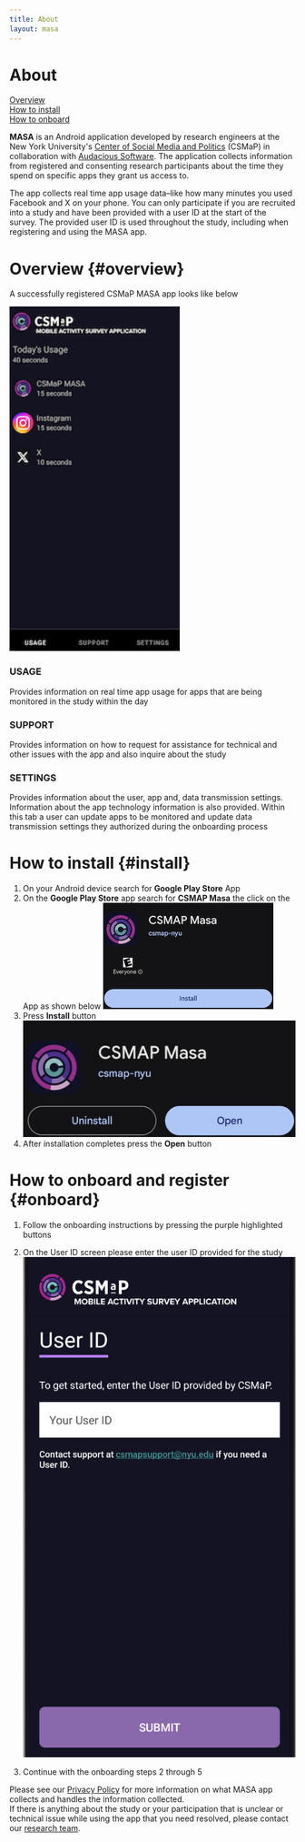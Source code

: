 ```yaml
---
title: About
layout: masa
---
```

# About

[Overview](#overview)<br>
[How to install](#install)<br>
[How to onboard](#onboard)<br>

**MASA** is an Android application developed by research engineers at the  New York University's <a href="https://csmapnyu.org/"> Center of Social Media and Politics</a> (CSMaP) in collaboration with <a href="https://audacious-software.com">Audacious Software</a>. The application collects information from registered and consenting research participants about the time they spend on specific apps they grant us access to.
<div></div>
The app collects real time app usage data–like how many minutes you used Facebook and X on your phone. You can only participate if you are recruited into a study and have been provided with a user ID at the start of the survey. The provided user ID is used throughout the study, including when registering and using the MASA app.

# Overview {#overview}
A successfully registered CSMaP MASA app looks like below 

<img src="images/masa/registered_app.png" width="300" style="margin:auto;">

### USAGE
Provides information on real time app usage for apps that are being monitored in the study within the day
### SUPPORT 
Provides information on how to request for assistance for technical and other issues with the app and also inquire about the study
### SETTINGS
Provides information about the user, app and, data transmission settings. Information about the app technology information is also provided. Within this tab a user can update apps to be monitored and update data transmission settings they authorized during the onboarding process 

# How to install {#install}
1. On your Android device search for **Google Play Store** App 
2. On the **Google Play Store** app search for **CSMAP Masa** the click on the App as shown below
![Annotated screencapture](images/masa/masa_install.jpg) 
3. Press **Install** button
![open](images/masa/masa_install_open.jpg)
4. After installation completes press the **Open** button

# How to onboard and register {#onboard}
1. Follow the onboarding instructions by pressing the purple highlighted buttons
2. On the User ID screen please enter the user ID provided for the study 
![Annotated screencapture](images/masa/user_id.png)

3. Continue with the onboarding steps 2 through 5 

Please see our <a href="https://www.csmapsurveys.org/privacy_policy_masa.html">Privacy Policy</a> for more information on what MASA app collects and handles the information collected.<br/>
If there is anything about the study or your participation that is unclear or technical issue while using the app that you need resolved, please contact our <a href="mailto:sr6276@nyu.edu">research team</a>.
	
	
